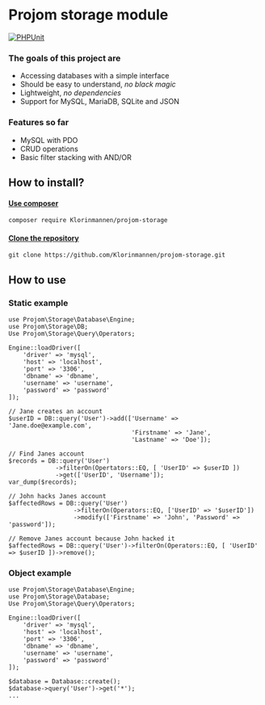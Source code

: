 # Projom storage module
[![PHPUnit](https://github.com/Klorinmannen/projom-storage/workflows/PHPUnit/badge.svg)](https://github.com/Klorinmannen/projom-storage/actions)

### The goals of this project are
* Accessing databases with a simple interface
* Should be easy to understand, *no black magic*
* Lightweight, *no dependencies*
* Support for MySQL, MariaDB, SQLite and JSON

### Features so far
* MySQL with PDO
* CRUD operations
* Basic filter stacking with AND/OR

## How to install?
####  [Use composer](https://getcomposer.org/doc/00-intro.md)

````
composer require Klorinmannen/projom-storage
````
#### [Clone the repository](https://git-scm.com/docs/git-clone)
````
git clone https://github.com/Klorinmannen/projom-storage.git
````

## How to use
### Static example
````
use Projom\Storage\Database\Engine;
use Projom\Storage\DB;
Use Projom\Storage\Query\Operators;

Engine::loadDriver([
	'driver' => 'mysql',
	'host' => 'localhost',
	'port' => '3306',
	'dbname' => 'dbname',
	'username' => 'username',
	'password' => 'password'
]);

// Jane creates an account
$userID = DB::query('User')->add(['Username' => 'Jane.doe@example.com',
                                  'Firstname' => 'Jane', 
                                  'Lastname' => 'Doe']);

// Find Janes account
$records = DB::query('User')
             ->filterOn(Opertators::EQ, [ 'UserID' => $userID ])
             ->get(['UserID', 'Username']);
var_dump($records);

// John hacks Janes account
$affectedRows = DB::query('User')
                  ->filterOn(Operators::EQ, ['UserID' => '$userID'])
                  ->modify(['Firstname' => 'John', 'Password' => 'password']);

// Remove Janes account because John hacked it
$affectedRows = DB::query('User')->filterOn(Operators::EQ, [ 'UserID' => $userID ])->remove();
````
### Object example
````
use Projom\Storage\Database\Engine;
use Projom\Storage\Database;
Use Projom\Storage\Query\Operators;

Engine::loadDriver([
	'driver' => 'mysql',
	'host' => 'localhost',
	'port' => '3306',
	'dbname' => 'dbname',
	'username' => 'username',
	'password' => 'password'
]);

$database = Database::create();
$database->query('User')->get('*');
...
````
